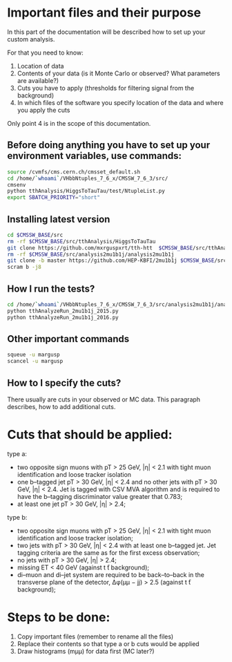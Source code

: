 # Important files and their purpose

In this part of the documentation will be described how to set up your custom analysis.

For that you need to know:

1. Location of data
2. Contents of your data (is it Monte Carlo or observed? What parameters are available?)
3. Cuts you have to apply (thresholds for filtering signal from the background)
4. In which files of the software you specify location of the data and where you apply the cuts

Only point 4 is in the scope of this documentation.


## Before doing anything you have to set up your environment variables, use commands:

```bash
source /cvmfs/cms.cern.ch/cmsset_default.sh
cd /home/`whoami`/VHbbNtuples_7_6_x/CMSSW_7_6_3/src/
cmsenv
python tthAnalysis/HiggsToTauTau/test/NtupleList.py
export SBATCH_PRIORITY="short"
```


## Installing latest version

```bash
cd $CMSSW_BASE/src
rm -rf $CMSSW_BASE/src/tthAnalysis/HiggsToTauTau
git clone https://github.com/mxrguspxrt/tth-htt  $CMSSW_BASE/src/tthAnalysis/HiggsToTauTau
rm -rf $CMSSW_BASE/src/analysis2mu1b1j/analysis2mu1b1j
git clone -b master https://github.com/HEP-KBFI/2mu1b1j $CMSSW_BASE/src/analysis2mu1b1j/analysis2mu1b1j
scram b -j8

```


## How I run the tests?

```bash
cd /home/`whoami`/VHbbNtuples_7_6_x/CMSSW_7_6_3/src/analysis2mu1b1j/analysis2mu1b1j/test
python tthAnalyzeRun_2mu1b1j_2015.py
python tthAnalyzeRun_2mu1b1j_2016.py
```


## Other important commands

```bash
squeue -u margusp
scancel -u margusp
```



## How to I specify the cuts?

There usually are cuts in your observed or MC data. This paragraph describes,
how to add additional cuts.


# Cuts that should be applied:

type a:

* two opposite sign muons with pT > 25 GeV, |η| < 2.1 with tight muon identification and loose tracker isolation
* one b–tagged jet pT > 30 GeV, |η| < 2.4 and no other jets with pT > 30 GeV, |η| < 2.4. Jet is tagged with CSV MVA algorithm and is required to have the b–tagging discriminator value greater that 0.783;
* at least one jet pT > 30 GeV, |η| > 2.4;

type b:

* two opposite sign muons with pT > 25 GeV, |η| < 2.1 with tight muon identification and loose tracker isolation;
* two jets with pT > 30 GeV, |η| < 2.4 with at least one b–tagged jet. Jet tagging criteria are the same as for the first excess observation;
* no jets with pT > 30 GeV, |η| > 2.4;
* missing ET < 40 GeV (against t ̄t background);
* di–muon and di–jet system are required to be back–to–back in the transverse plane of the detector, ∆φ(μμ − jj) > 2.5 (against t ̄t background);


# Steps to be done:

1. Copy important files (remember to rename all the files)
2. Replace their contents so that type a or b cuts would be applied
3. Draw histograms (mμμ) for data first (MC later?)
